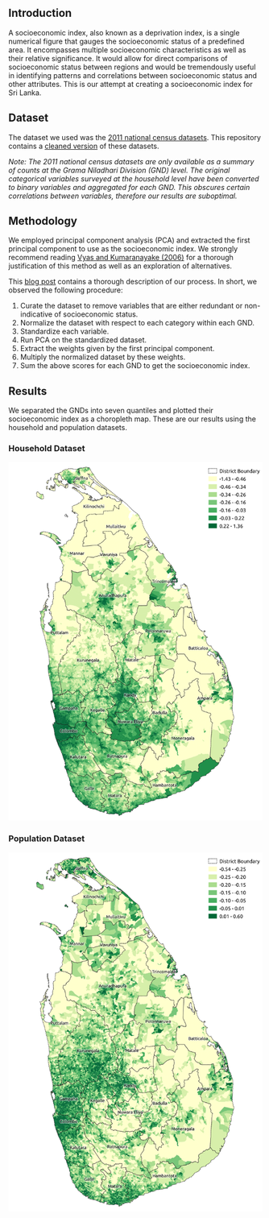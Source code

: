 ## Introduction
A socioeconomic index, also known as a deprivation index, is a single numerical figure that gauges the socioeconomic status of a predefined area. It encompasses multiple socioeconomic characteristics as well as their relative significance. It would allow for direct comparisons of socioeconomic status between regions and would be tremendously useful in identifying patterns and correlations between socioeconomic status and other attributes. This is our attempt at creating a socioeconomic index for Sri Lanka.

## Dataset
The dataset we used was the [2011 national census datasets](http://www.statistics.gov.lk/PopHouSat/CPH2011/index.php?fileName=Activities/TentativelistofPublications). This repository contains a [cleaned version](/data) of these datasets.

_Note: The 2011 national census datasets are only available as a summary of counts at the Grama Niladhari Division (GND) level. The original categorical variables surveyed at the household level have been converted to binary variables and aggregated for each GND. This obscures certain correlations between variables, therefore our results are suboptimal._

## Methodology
We employed principal component analysis (PCA) and extracted the first principal component to use as the socioeconomic index. We strongly recommend reading [Vyas and Kumaranayake (2006)](https://doi.org/10.1093/heapol/czl029) for a thorough justification of this method as well as an exploration of alternatives. 

This [blog post](blogpostlink) contains a thorough description of our process. In short, we observed the following procedure:
1. Curate the dataset to remove variables that are either redundant or non-indicative of socioeconomic status.
2. Normalize the dataset with respect to each category within each GND.
3. Standardize each variable.
4. Run PCA on the standardized dataset.
5. Extract the weights given by the first principal component.
6. Multiply the normalized dataset by these weights.
7. Sum the above scores for each GND to get the socioeconomic index.

## Results
We separated the GNDs into seven quantiles and plotted their socioeconomic index as a choropleth map. These are our results using the household and population datasets.

### Household Dataset
![Socioeconomic Index using the household dataset](/results/gnd_household.png)

### Population Dataset
![Socioeconomic Index using the population dataset](/results/gnd_population.png)
